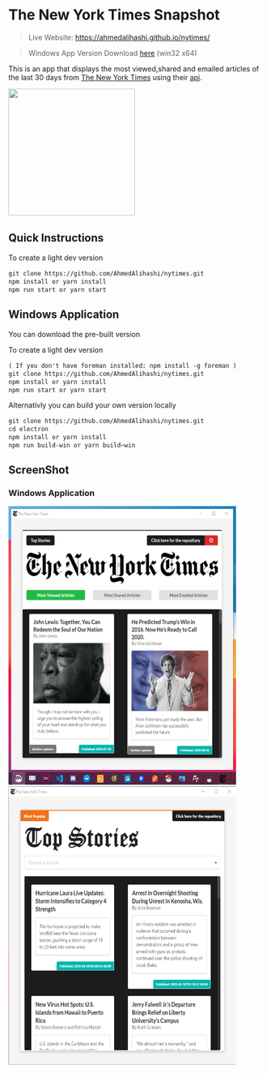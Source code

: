 # The New York Times Snapshot

> Live Website: https://ahmedalihashi.github.io/nytimes/   

> Windows App Version Download [here](https://drive.google.com/file/d/1T3rpNWmfgOPKD_5EBAT9rD0j9iJVBn9l/view?usp=sharing) (win32 x64)

This is an app that displays the most viewed,shared and emailed articles of the last 30 days from [The New York Times](https://www.nytimes.com/) using their [api](https://developer.nytimes.com/).

<img src='https://media3.giphy.com/media/kI91JqYXz3I8DFs5fx/giphy.gif' height='250' width='250' ></img>

## Quick Instructions

To create a light dev version

```
git clone https://github.com/AhmedAlihashi/nytimes.git
npm install or yarn install
npm run start or yarn start
```

## Windows Application

You can download the pre-built version 

To create a light dev version

```
( If you don't have foreman installed: npm install -g foreman )
git clone https://github.com/AhmedAlihashi/nytimes.git
npm install or yarn install
npm run start or yarn start
```

Alternativly you can build your own version locally   

```
git clone https://github.com/AhmedAlihashi/nytimes.git
cd electron
npm install or yarn install
npm run build-win or yarn build~win
```
## ScreenShot

### Windows Application

<p float="left">
<img src='./github/electron1.png' height='550' width='450' ></img>
<img src='./github/electron2.png' height='550' width='450' ></img> 
</p>

